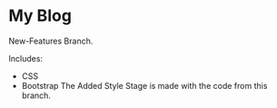 # My Blog
New-Features Branch.

Includes:
- CSS
- Bootstrap
The Added Style Stage is made with the code from this branch.
